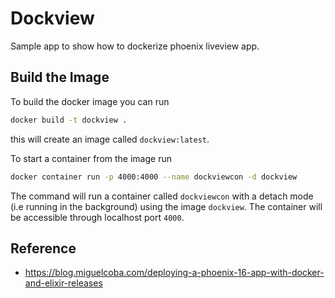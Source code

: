 # Dockview

Sample app to show how to dockerize phoenix liveview app.

## Build the Image

To build the docker image you can run

```sh
docker build -t dockview .
```

this will create an image called `dockview:latest`.

To start a container from the image run

```sh
docker container run -p 4000:4000 --name dockviewcon -d dockview
```

The command will run a container called `dockviewcon` with a detach mode (i.e running in the background) using the image `dockview`. The container will be accessible through localhost port `4000`.

## Reference

- https://blog.miguelcoba.com/deploying-a-phoenix-16-app-with-docker-and-elixir-releases
